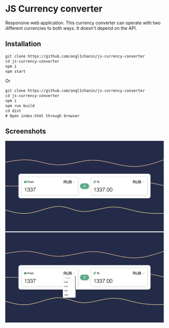 # JS Currency converter

Responsive web application. This currency converter can operate with two different currencies to both ways. It doesn't depend on the API.

## Installation
```
git clone https://github.com/angl1chanin/js-currency-converter
cd js-currency-converter
npm i
npm start
```
Or
```
git clone https://github.com/angl1chanin/js-currency-converter
cd js-currency-converter
npm i
npm run build
cd dist
# Open index.html through browser
```

## Screenshots
![First](screenshots/first.png?raw=true)
![Second](screenshots/second.png?raw=true)